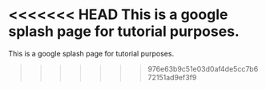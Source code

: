 <<<<<<< HEAD
This is a google splash page for tutorial purposes.
=======
This is a google splash page for tutorial purposes.
>>>>>>> 976e63b9c51e03d0af4de5cc7b672151ad9ef3f9

